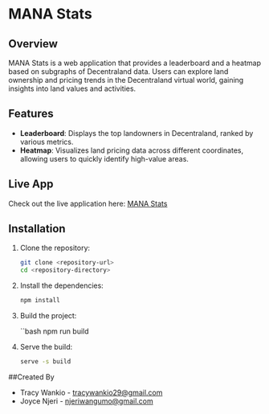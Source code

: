 # MANA Stats

## Overview
MANA Stats is a web application that provides a leaderboard and a heatmap based on subgraphs of Decentraland data. Users can explore land ownership and pricing trends in the Decentraland virtual world, gaining insights into land values and activities.

## Features
- **Leaderboard**: Displays the top landowners in Decentraland, ranked by various metrics.
- **Heatmap**: Visualizes land pricing data across different coordinates, allowing users to quickly identify high-value areas.

## Live App
Check out the live application here: [MANA Stats](https://mana-stats.vercel.app/)

## Installation

1. Clone the repository:
   ```bash
   git clone <repository-url>
   cd <repository-directory>

2. Install the dependencies:

    ```bash
    npm install

3. Build the project:

    ``bash
    npm run build

4. Serve the build:

    ```bash
    serve -s build

##Created By
* Tracy Wankio - tracywankio29@gmail.com
* Joyce Njeri - njeriwangumo@gmail.com
